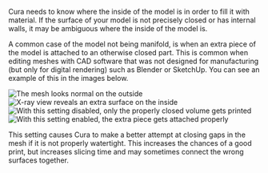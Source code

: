 Cura needs to know where the inside of the model is in order to fill it with material. If the surface of your model is not precisely closed or has internal walls, it may be ambiguous where the inside of the model is.

A common case of the model not being manifold, is when an extra piece of the model is attached to an otherwise closed part. This is common when editing meshes with CAD software that was not designed for manufacturing (but only for digital rendering) such as Blender or SketchUp. You can see an example of this in the images below.

![The mesh looks normal on the outside](meshfix_extensive_stitching_shell.png)
![X-ray view reveals an extra surface on the inside](meshfix_extensive_stitching_xray.png)
![With this setting disabled, only the properly closed volume gets printed](meshfix_extensive_stitching_disabled.png)
![With this setting enabled, the extra piece gets attached properly](meshfix_extensive_stitching_enabled.png)

This setting causes Cura to make a better attempt at closing gaps in the mesh if it is not properly watertight. This increases the chances of a good print, but increases slicing time and may sometimes connect the wrong surfaces together.